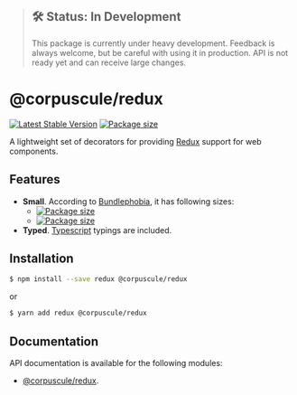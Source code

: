 > ## 🛠 Status: In Development
> This package is currently under heavy development. Feedback is always welcome, but be careful with
using it in production. API is not ready yet and can receive large changes.

# @corpuscule/redux
[![Latest Stable Version](https://img.shields.io/npm/v/@corpuscule/redux.svg)](https://www.npmjs.com/package/@corpuscule/redux)
[![Package size](https://badgen.net/bundlephobia/minzip/@corpuscule/redux)](https://bundlephobia.com/result?p=@corpuscule/redux)

A lightweight set of decorators for providing [Redux](https://redux.js.org/) support for web
components. 

## Features
* **Small**. According to [Bundlephobia](https://bundlephobia.com), it has following sizes:
  * [![Package size](https://badgen.net/bundlephobia/min/@corpuscule/redux)](https://bundlephobia.com/result?p=@corpuscule/redux)
  * [![Package size](https://badgen.net/bundlephobia/minzip/@corpuscule/redux)](https://bundlephobia.com/result?p=@corpuscule/redux)
* **Typed**. [Typescript](http://www.typescriptlang.org/) typings are included.

## Installation
```bash
$ npm install --save redux @corpuscule/redux
``` 
or
```bash
$ yarn add redux @corpuscule/redux
```

## Documentation
API documentation is available for the following modules:
* [@corpuscule/redux](https://corpusculejs.github.com/corpuscule/modules/_corpuscule_redux.html).